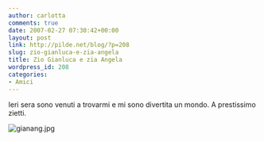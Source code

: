 ```yaml
---
author: carlotta
comments: true
date: 2007-02-27 07:30:42+00:00
layout: post
link: http://pilde.net/blog/?p=208
slug: zio-gianluca-e-zia-angela
title: Zio Gianluca e zia Angela
wordpress_id: 208
categories:
- Amici
---
```


Ieri sera sono venuti a trovarmi e mi sono divertita un mondo.
A prestissimo zietti.

![gianang.jpg](http://pilde.net/blog/wp-content/uploads/2007/02/gianang.jpg)



